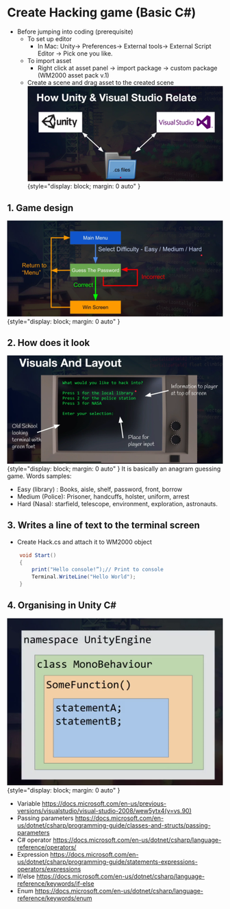 # Create Hacking game (Basic C#)

* Before jumping into coding (prerequisite)
    * To set up editor
        * In Mac: Unity-> Preferences-> External tools-> External Script Editor -> Pick one you like.
    * To import asset
        * Right click at asset panel -> import package -> custom package (WM2000 asset pack v.1)
    * Create a scene and drag asset to the created scene
![editor](images/editor.png){style="display: block; margin: 0 auto" }
## 1. Game design
![design](images/design.png){style="display: block; margin: 0 auto" }
## 2. How does it look
![look](images/look.png){style="display: block; margin: 0 auto" }
It is basically an anagram guessing game. 
Words samples:
*  Easy (library) : Books, aisle, shelf, password, front, borrow
*  Medium (Police): Prisoner, handcuffs, holster, uniform, arrest
*  Hard (Nasa): starfield, telescope, environment, exploration, astronauts.

## 3. Writes a line of text to the terminal screen
* Create Hack.cs and attach it to WM2000 object
```c#
    void Start()
    {
        print("Hello console!”);// Print to console
        Terminal.WriteLine("Hello World");
    }
```
## 4. Organising in Unity C#

![unityC](images/unityC.png){style="display: block; margin: 0 auto" }

* Variable 
https://docs.microsoft.com/en-us/previous-versions/visualstudio/visual-studio-2008/wew5ytx4(v=vs.90)
* Passing parameters
https://docs.microsoft.com/en-us/dotnet/csharp/programming-guide/classes-and-structs/passing-parameters
* C# operator
https://docs.microsoft.com/en-us/dotnet/csharp/language-reference/operators/
* Expression
https://docs.microsoft.com/en-us/dotnet/csharp/programming-guide/statements-expressions-operators/expressions
* If/else
https://docs.microsoft.com/en-us/dotnet/csharp/language-reference/keywords/if-else
* Enum 
https://docs.microsoft.com/en-us/dotnet/csharp/language-reference/keywords/enum